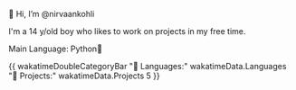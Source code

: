 👋 Hi, I’m @nirvaankohli

I'm a 14 y/old boy who likes to work on projects in my free time. 

Main Language: Python🐍

{{ wakatimeDoubleCategoryBar "💾 Languages:" wakatimeData.Languages "💼 Projects:" wakatimeData.Projects 5 }}


